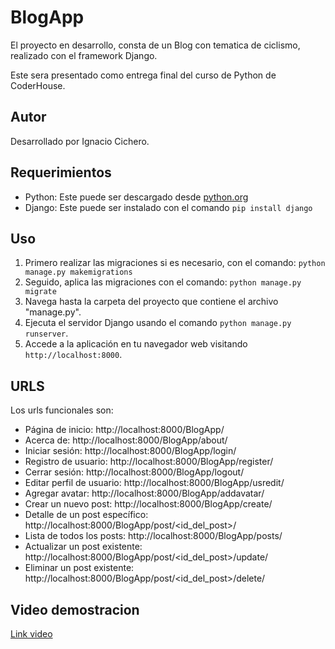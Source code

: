 # BlogApp  

El proyecto en desarrollo, consta de un Blog con tematica de ciclismo, realizado con el framework Django.

Este sera presentado como entrega final del curso de Python de CoderHouse.

## Autor
Desarrollado por Ignacio Cichero.

## Requerimientos
* Python: Este puede ser descargado desde [python.org](https://www.python.org/downloads/)
* Django: Este puede ser instalado con el comando `pip install django`

## Uso
1. Primero realizar las migraciones si es necesario, con el comando: `python manage.py makemigrations`
2. Seguido, aplica las migraciones con el comando: `python manage.py migrate`
3. Navega hasta la carpeta del proyecto que contiene el archivo "manage.py".
4. Ejecuta el servidor Django usando el comando `python manage.py runserver`.
5. Accede a la aplicación en tu navegador web visitando `http://localhost:8000`.

## URLS
Los urls funcionales son:

* Página de inicio: http://localhost:8000/BlogApp/
* Acerca de: http://localhost:8000/BlogApp/about/
* Iniciar sesión: http://localhost:8000/BlogApp/login/
* Registro de usuario: http://localhost:8000/BlogApp/register/
* Cerrar sesión: http://localhost:8000/BlogApp/logout/
* Editar perfil de usuario: http://localhost:8000/BlogApp/usredit/
* Agregar avatar: http://localhost:8000/BlogApp/addavatar/
* Crear un nuevo post: http://localhost:8000/BlogApp/create/
* Detalle de un post específico: http://localhost:8000/BlogApp/post/<id_del_post>/
* Lista de todos los posts: http://localhost:8000/BlogApp/posts/
* Actualizar un post existente: http://localhost:8000/BlogApp/post/<id_del_post>/update/
* Eliminar un post existente: http://localhost:8000/BlogApp/post/<id_del_post>/delete/

## Video demostracion
[Link video](https://drive.google.com/file/d/1S9Mh91CncXAJMZ6-AeLn3lbwpvWKVPHu/view?usp=drive_link)
